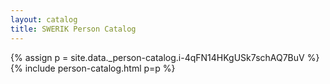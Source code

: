 ```yaml
---
layout: catalog
title: SWERIK Person Catalog
---
```

{% assign p = site.data._person-catalog.i-4qFN14HKgUSk7schAQ7BuV %}
{% include person-catalog.html p=p %}

